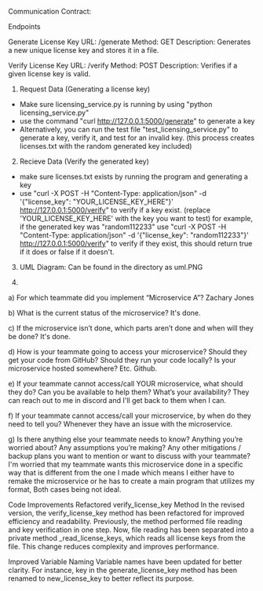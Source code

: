 Communication Contract:

Endpoints

Generate License Key
URL: /generate
Method: GET
Description: Generates a new unique license key and stores it in a file.

Verify License Key
URL: /verify
Method: POST
Description: Verifies if a given license key is valid.

1. Request Data (Generating a license key)
- Make sure licensing_service.py is running by using "python licensing_service.py"
- use the command "curl http://127.0.0.1:5000/generate" to generate a key
- Alternatively, you can run the test file "test_licensing_service.py" to generate a key, verify it, and test for an invalid key. (this process creates licenses.txt with the random generated key included)


2. Recieve Data (Verify the generated key)
- make sure licenses.txt exists by running the program and generating a key
- use "curl -X POST -H "Content-Type: application/json" -d '{"license_key": "YOUR_LICENSE_KEY_HERE"}' http://127.0.0.1:5000/verify"
  to verify if a key exist. (replace 'YOUR_LICENSE_KEY_HERE' with the key you want to test)
  for example, if the generated key was "random112233" use "curl -X POST -H "Content-Type: application/json" -d '{"license_key": "random112233"}' http://127.0.0.1:5000/verify"
  to verify if they exist, this should return true if it does or false if it doesn't.

3. UML Diagram:
   Can be found in the directory as uml.PNG

4.
a) For which teammate did you implement “Microservice A”?
Zachary Jones

b) What is the current status of the microservice? 
It's done.

c) If the microservice isn’t done, which parts aren’t done and when will they be done?
It's done.

d) How is your teammate going to access your microservice? Should they get your code from GitHub? Should they run your code locally? Is your microservice hosted somewhere? Etc.
Github.

e) If your teammate cannot access/call YOUR microservice, what should they do? Can you be available to help them? What’s your availability?
They can reach out to me in discord and I'll get back to them when I can.

f) If your teammate cannot access/call your microservice, by when do they need to tell you?
Whenever they have an issue with the microservice.

g) Is there anything else your teammate needs to know? Anything you’re worried about? Any assumptions you’re making? Any other mitigations / backup plans you want to mention or want to discuss with your teammate?
I'm worried that my teammate wants this microservice done in a specific way that is different from the one I made which means I either have to remake the microservice or he has to create a main program that utilizes my format, Both cases being not ideal.


Code Improvements
Refactored verify_license_key Method
In the revised version, the verify_license_key method has been refactored for improved efficiency and readability. Previously, the method performed file reading and key verification in one step. Now, file reading has been separated into a private method _read_license_keys, which reads all license keys from the file. This change reduces complexity and improves performance.

Improved Variable Naming
Variable names have been updated for better clarity. For instance, key in the generate_license_key method has been renamed to new_license_key to better reflect its purpose.

